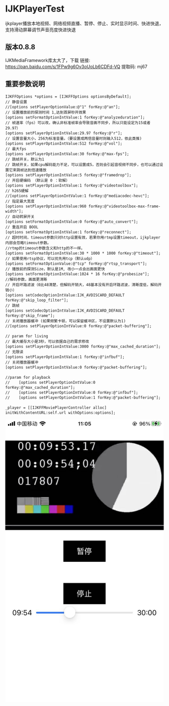# IJKPlayerTest
ijkplayer播放本地视频、网络视频直播、暂停、停止、实时显示时间、快进快退，支持滑动屏幕调节声音亮度快进快退 
## 版本0.8.8

IJKMediaFramework库太大了，下载
链接: https://pan.baidu.com/s/1FPw9g6Ov3oUoLb6CDFd-VQ 提取码: mj67 
## 重要参数说明
    IJKFFOptions *options = [IJKFFOptions optionsByDefault];
    // 静音设置
    //[options setPlayerOptionValue:@"1" forKey:@"an"];
    // 设置播放前的探测时间 1,达到首屏秒开效果
    [options setFormatOptionIntValue:1 forKey:@"analyzeduration"];
    // 帧速率（fps）可以改，确认非标准帧率会导致音画不同步，所以只能设定为15或者29.97）
    [options setPlayerOptionIntValue:29.97 forKey:@"r"];
    // 设置音量大小，256为标准音量。（要设置成两倍音量时则输入512，依此类推)
    [options setPlayerOptionIntValue:512 forKey:@"vol"];
    // 最大fps
    [options setPlayerOptionIntValue:30 forKey:@"max-fps"];
    // 跳帧开关，默认为1
    // 跳帧开关，如果cpu解码能力不足，可以设置成5，否则会引起音视频不同步，也可以通过设置它来跳帧达到倍速播放
    [options setPlayerOptionIntValue:5 forKey:@"framedrop"];
    // 开启硬编码 （默认是 0 ：软解）
    [options setPlayerOptionIntValue:1 forKey:@"videotoolbox"];
    // h265硬解
    //[options setPlayerOptionIntValue:1 forKey:@"mediacodec-hevc"];
    // 指定最大宽度
    [options setPlayerOptionIntValue:960 forKey:@"videotoolbox-max-frame-width"];
    // 自动转屏开关
    [options setFormatOptionIntValue:0 forKey:@"auto_convert"];
    // 重连开启 BOOL
    [options setFormatOptionIntValue:1 forKey:@"reconnect"];
    // 超时时间，timeout参数只对http设置有效，若果你用rtmp设置timeout，ijkplayer内部会忽略timeout参数。
    //rtmp的timeout参数含义和http的不一样。
    [options setFormatOptionIntValue:30 * 1000 * 1000 forKey:@"timeout"];
    // 如果使用rtsp协议，可以优先用tcp（默认udp）
    [options setFormatOptionValue:@"tcp" forKey:@"rtsp_transport"];
    // 播放前的探测Size，默认是1M, 改小一点会出画面更快
    [options setFormatOptionIntValue:1024 * 16 forKey:@"probesize"];
    //解码参数，画面更清晰
    // 开启环路滤波（0比48清楚，但解码开销大，48基本没有开启环路滤波，清晰度低，解码开销小）
    [options setCodecOptionIntValue:IJK_AVDISCARD_DEFAULT forKey:@"skip_loop_filter"];
    // 跳帧
    [options setCodecOptionIntValue:IJK_AVDISCARD_DEFAULT forKey:@"skip_frame"];
    // 关闭播放器缓冲 (如果频繁卡顿，可以保留缓冲区，不设置默认为1)
    //[options setPlayerOptionIntValue:0 forKey:@"packet-buffering"];
        
    // param for living
    // 最大缓存大小是3秒，可以依据自己的需求修改
    [options setPlayerOptionIntValue:3000 forKey:@"max_cached_duration"];
    // 无限读
    [options setPlayerOptionIntValue:1 forKey:@"infbuf"];
    // 关闭播放器缓冲
    [options setPlayerOptionIntValue:0 forKey:@"packet-buffering"];
        
    //param for playback
    //    [options setPlayerOptionIntValue:0 forKey:@"max_cached_duration"];
    //    [options setPlayerOptionIntValue:0 forKey:@"infbuf"];
    //    [options setPlayerOptionIntValue:1 forKey:@"packet-buffering"];
    
    _player = [[IJKFFMoviePlayerController alloc] initWithContentURL:self.url withOptions:options];

![image](https://github.com/coderMyron/IJKPlayerTest/blob/main/jietu.jpeg)
